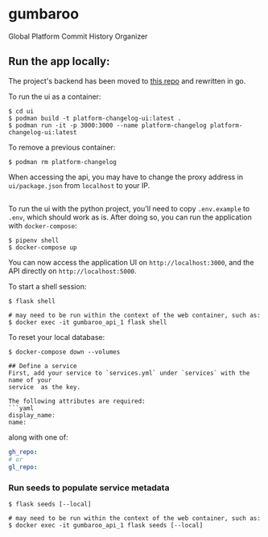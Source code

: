 # gumbaroo
Global Platform Commit History Organizer

## Run the app locally:
The project's backend has been moved to [this repo](https://github.com/RedHatInsights/platform-changelog-go) and rewritten in go.

To run the ui as a container:
```
$ cd ui
$ podman build -t platform-changelog-ui:latest .
$ podman run -it -p 3000:3000 --name platform-changelog platform-changelog-ui:latest
```

To remove a previous container:
```
$ podman rm platform-changelog
```

When accessing the api, you may have to change the proxy address in ```ui/package.json``` from ```localhost``` to your IP.
##

To run the ui with the python project, you'll need to copy `.env.example` to `.env`, which should work as is.
After doing so, you can run the application with `docker-compose`:
```
$ pipenv shell
$ docker-compose up
```
You can now access the application UI on `http://localhost:3000`, and the API
directly on `http://localhost:5000`.

To start a shell session:
```
$ flask shell

# may need to be run within the context of the web container, such as:
$ docker exec -it gumbaroo_api_1 flask shell
```

To reset your local database:
```
$ docker-compose down --volumes

## Define a service
First, add your service to `services.yml` under `services` with the name of your
service  as the key.

The following attributes are required:
```yaml
display_name:
name:
```
along with one of:
```yaml
gh_repo:
# or
gl_repo:
```

### Run seeds to populate service metadata
```
$ flask seeds [--local]

# may need to be run within the context of the web container, such as:
$ docker exec -it gumbaroo_api_1 flask seeds [--local]
```
